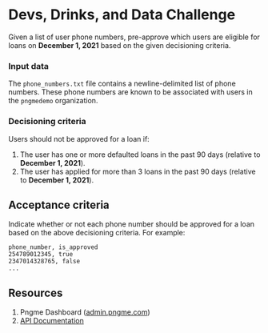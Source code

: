 # Devs, Drinks, and Data Challenge

Given a list of user phone numbers, pre-approve which users are eligible for loans on **December 1, 2021** based on the given decisioning criteria.

### Input data

The `phone_numbers.txt` file contains a newline-delimited list of phone numbers. These phone numbers are known to be associated with users in the `pngmedemo` organization.

### Decisioning criteria

Users should not be approved for a loan if:

1. The user has one or more defaulted loans in the past 90 days (relative to **December 1, 2021**).
1. The user has applied for more than 3 loans in the past 90 days (relative to **December 1, 2021**).

## Acceptance criteria

Indicate whether or not each phone number should be approved for a loan based on the above decisioning criteria. For example:

```csv
phone_number, is_approved
254789012345, true
2347014328765, false
...
```

## Resources

1. Pngme Dashboard ([admin.pngme.com](https://admin.pngme.com/))
1. [API Documentation](https://developers.api.pngme.com/reference/getting-started-with-your-api)
